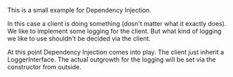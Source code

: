 This is a small example for Dependency Injection.

In this case a client is doing something (dosn't matter what it exactly does).
We like to implement some logging for the client. But what kind of logging we like to use shouldn't be decided via the client.

At this point Dependency Injection comes into play. The client just inherit a LoggerInterface. The actual outgrowth for the logging will be set via the constructor from outside. 
